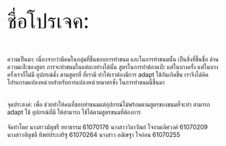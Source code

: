
<font size="150">ชื่อโปรเจค: </font>
<br>
<br>
<br>
<br>
ความเป็นมา:
เนื่องจากว่ามีคนในกลุ่มที่ชื่นชอบการทำขนม และในการทำขนมนั้น เป็นสิ่งที่ขึ้นชื่อ ด้านความแป๊ะของสูตร
การจะทำขนมในแต่ละอย่างได้นั้น สูตรในการทำต้องแป๊ะ แต่ในบางครั้ง แต่ในบางครั้งเราก็ไม่มี อุปกรณ์ชั่ง
ตามสูตรที่ ที่เรามี ทำให้เราต้องมีการ adapt ใช้กันเกิดขึ้น เราจึงได้คิดโปรแกรมแปลงหน่วยสำหรับการแปลงหน่วยมาตรชั่ง
ในการทำขนมนี้ขึ้นมา
<br>
<br>
<br>
จุดประสงค์:
เพื่อ ช่วยทำให้คนที่ชอบทำขนมแต่อุปกรณ์ไม่พร้อมตามสูตรของขนมที่จะทำ สามารถ adapt ใช้ อุปกรณ์ที่มี ให้สามารถ
ใช้ได้ตามสูตรขนมที่ต้องการ
<br>
<br>
จัดทำโดย 
นางสาวมัญชรี ทยาธรรม 61070176 
นางสาววิลาวัณย์ ใจงามเลิศวงศ์ 61070209
นางสาวอัญชลี ทิพย์ประเสริฐ 61070264
นางสาว อณิษฐา ใจอ่อน 61070255
